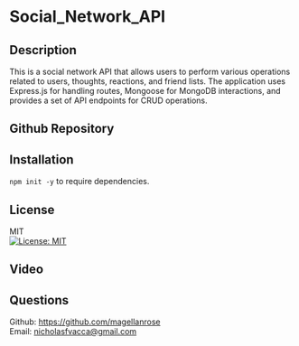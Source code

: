 # Social_Network_API

## Description
This is a social network API that allows users to perform various operations related to users, thoughts, reactions, and friend lists. The application uses Express.js for handling routes, Mongoose for MongoDB interactions, and provides a set of API endpoints for CRUD operations.

## Github Repository

## Installation
`npm init -y` to require dependencies.

## License
MIT </br>
[![License: MIT](https://img.shields.io/badge/License-MIT-yellow.svg)](https://opensource.org/licenses/MIT)

## Video

## Questions
Github: https://github.com/magellanrose</br>
Email: nicholasfvacca@gmail.com